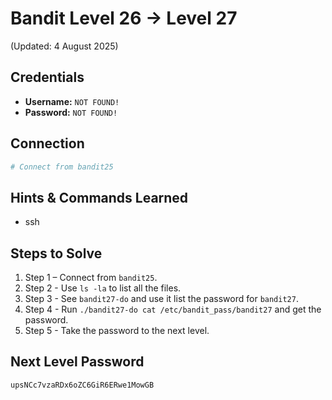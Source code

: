 # Bandit Level 26 → Level 27
(Updated: 4 August 2025)

## Credentials
- **Username:** `NOT FOUND!`
- **Password:** `NOT FOUND!`

## Connection
```bash
# Connect from bandit25
```

## Hints & Commands Learned
- ssh

## Steps to Solve
1. Step 1 – Connect from `bandit25`.
2. Step 2 - Use `ls -la` to list all the files.
3. Step 3 - See `bandit27-do` and use it list the password for `bandit27`.
4. Step 4 - Run `./bandit27-do cat /etc/bandit_pass/bandit27` and get the password.
5. Step 5 - Take the password to the next level.

## Next Level Password
`upsNCc7vzaRDx6oZC6GiR6ERwe1MowGB`